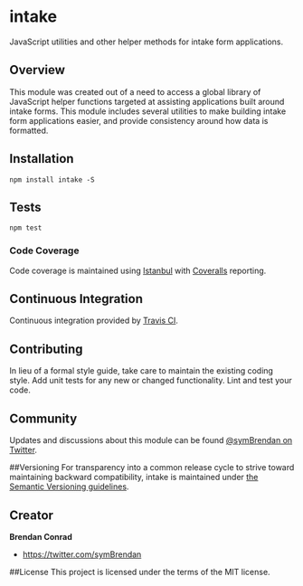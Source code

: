 # intake
JavaScript utilities and other helper methods for intake form applications.

## Overview
This module was created out of a need to access a global library of JavaScript helper functions targeted at assisting applications built around intake forms. This module includes several utilities to make building intake form applications easier, and provide consistency around how data is formatted.

## Installation
`npm install intake -S`

## Tests
`npm test`

### Code Coverage
Code coverage is maintained using [Istanbul](http://gotwarlost.github.io/istanbul/) with [Coveralls](https://coveralls.io) reporting.

## Continuous Integration
Continuous integration provided by [Travis CI](https://travis-ci.org).

## Contributing
In lieu of a formal style guide, take care to maintain the existing coding style. Add unit tests for any new or changed functionality. Lint and test your code.

## Community
Updates and discussions about this module can be found [@symBrendan on Twitter](https://twitter.com/symBrendan).

##Versioning
For transparency into a common release cycle to strive toward maintaining backward compatibility, intake is maintained under [the Semantic Versioning guidelines](http://semver.org/).

## Creator

**Brendan Conrad**

- <https://twitter.com/symBrendan>

##License
This project is licensed under the terms of the MIT license.
